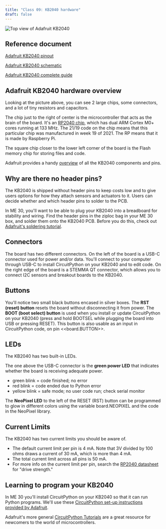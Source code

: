 ```yaml
---
title: "Class 09: KB2040 hardware"
draft: false
---
```


![Top view of Adafruit KB2040](/img/kb2040-top.jpeg)

## Reference document

[Adafruit KB2040 pinout](https://learn.adafruit.com/adafruit-kb2040/pinouts)

[Adafruit KB2040 schematic](https://learn.adafruit.com/adafruit-kb2040/downloads)

[Adafruit KB2040 complete guide](https://cdn-learn.adafruit.com/downloads/pdf/adafruit-kb2040.pdf)

## Adafruit KB2040 hardware overview

Looking at the picture above, you can see 2 large chips, some connectors, and a lot of tiny resistors and capacitors. 

The chip just to the right of center is the microcontroller that acts as the brain of the board. It's an [RP2040 chip](https://www.raspberrypi.com/products/rp2040/), which has dual ARM Cortex M0+ cores running at 133 MHz. The 21/19 code on the chip means that this particular chip was manufactured in week 19 of 2021. The RP means that it is made by Raspberry Pi.

The square chip closer to the lower left corner of the board is the Flash memory chip for storing files and code.

Adafruit provides a handy [overview](https://learn.adafruit.com/adafruit-kb2040/pinouts) of all the KB2040 components and pins.

## Why are there no header pins?

The KB2040 is shipped without header pins to keep costs low and to give users options for how they attach sensors and actuators to it. Users can decide whether and which header pins to solder to the  PCB. 

In ME 30, you'll want to be able to plug your KB2040 into a breadboard for stability and wiring. Find the header pins in the ziploc bag in your ME 30 box, and solder them onto the KB2040 PCB. Before you do this, check out [Adafruit's soldering tutorial](https://learn.adafruit.com/how-to-solder-headers/male-headers).


## Connectors

The board has two different connectors. On the left of the board is a USB-C connector used for power and/or data. You'll connect to your computer through USB-C to install CircuitPython on your KB2040 and to edit code. On the right edge of the board is a STEMMA QT connector, which allows you to connect I2C sensors and breakout boards to the KB2040.

## Buttons

You'll notice two small black buttons encased in silver boxes. The **RST (reset) button** resets the board without disconnecting it from power. The **BOOT (boot select) button** is used when you install or update CircuitPython on your KB2040 (press and hold BOOTSEL while plugging the board into USB or pressing RESET). This button is also usable as an input in CircuitPython code, on pin <<board.BUTTON>>. 

## LEDs

The KB2040 has two built-in LEDs. 

The one above the USB-C connector is the **green power LED** that indicates whether the board is receiving adequate power.
- green blink = code finished; no error
- red blink = code ended due to Python error
- yellow blink = safe mode; no user code run; check serial monitor

The **NeoPixel LED** to the left of the RESET (RST) button can be programmed to glow in different colors using the variable board.NEOPIXEL and the code in the NeoPixel library.

## Current Limits

The KB2040 has two current limits you should be aware of.
- The default current limit per pin is 4 mA. Note that 3V divided by 100 ohms draws a current of 30 mA, which is more than 4 mA.
- The total current limit across all pins is 50 mA.
- For more info on the current limit per pin, search the [RP2040 datasheet](https://datasheets.raspberrypi.com/rp2040/rp2040-datasheet.pdf) for "drive strength."

## Learning to program your KB2040

In ME 30 you'll install CircuitPython on your KB2040 so that it can run Python programs. We'll use these [CircuitPython set-up instructions provided by Adafruit](https://learn.adafruit.com/adafruit-kb2040/circuitpython).

Adafruit's more general [CircuitPython Tutorials](https://learn.adafruit.com/welcome-to-circuitpython) are a great resource for newcomers to the world of microcontrollers.
